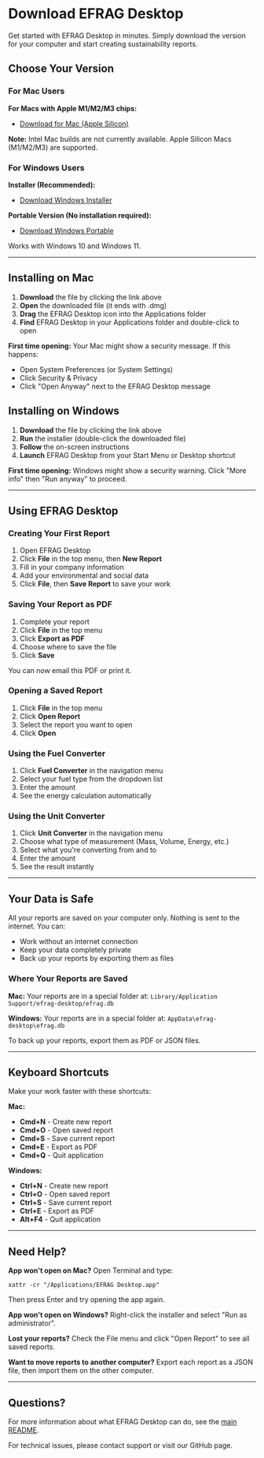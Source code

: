 # Download EFRAG Desktop

Get started with EFRAG Desktop in minutes. Simply download the version for your computer and start creating sustainability reports.

## Choose Your Version

### For Mac Users

**For Macs with Apple M1/M2/M3 chips:**
- [Download for Mac (Apple Silicon)](https://github.com/Anudeepreddynarala/EFRAG-Desktop/releases/latest/download/EFRAG-Desktop-1.0.0-arm64.dmg)

**Note:** Intel Mac builds are not currently available. Apple Silicon Macs (M1/M2/M3) are supported.

### For Windows Users

**Installer (Recommended):**
- [Download Windows Installer](https://github.com/Anudeepreddynarala/EFRAG-Desktop/releases/download/v1.0.1/EFRAG.Desktop.Setup.1.0.0.exe)

**Portable Version (No installation required):**
- [Download Windows Portable](https://github.com/Anudeepreddynarala/EFRAG-Desktop/releases/download/v1.0.1/EFRAG.Desktop.1.0.0.exe)

Works with Windows 10 and Windows 11.

---

## Installing on Mac

1. **Download** the file by clicking the link above
2. **Open** the downloaded file (it ends with .dmg)
3. **Drag** the EFRAG Desktop icon into the Applications folder
4. **Find** EFRAG Desktop in your Applications folder and double-click to open

**First time opening:** Your Mac might show a security message. If this happens:
- Open System Preferences (or System Settings)
- Click Security & Privacy
- Click "Open Anyway" next to the EFRAG Desktop message

## Installing on Windows

1. **Download** the file by clicking the link above
2. **Run** the installer (double-click the downloaded file)
3. **Follow** the on-screen instructions
4. **Launch** EFRAG Desktop from your Start Menu or Desktop shortcut

**First time opening:** Windows might show a security warning. Click "More info" then "Run anyway" to proceed.

---

## Using EFRAG Desktop

### Creating Your First Report

1. Open EFRAG Desktop
2. Click **File** in the top menu, then **New Report**
3. Fill in your company information
4. Add your environmental and social data
5. Click **File**, then **Save Report** to save your work

### Saving Your Report as PDF

1. Complete your report
2. Click **File** in the top menu
3. Click **Export as PDF**
4. Choose where to save the file
5. Click **Save**

You can now email this PDF or print it.

### Opening a Saved Report

1. Click **File** in the top menu
2. Click **Open Report**
3. Select the report you want to open
4. Click **Open**

### Using the Fuel Converter

1. Click **Fuel Converter** in the navigation menu
2. Select your fuel type from the dropdown list
3. Enter the amount
4. See the energy calculation automatically

### Using the Unit Converter

1. Click **Unit Converter** in the navigation menu
2. Choose what type of measurement (Mass, Volume, Energy, etc.)
3. Select what you're converting from and to
4. Enter the amount
5. See the result instantly

---

## Your Data is Safe

All your reports are saved on your computer only. Nothing is sent to the internet. You can:
- Work without an internet connection
- Keep your data completely private
- Back up your reports by exporting them as files

### Where Your Reports are Saved

**Mac:** Your reports are in a special folder at:
`Library/Application Support/efrag-desktop/efrag.db`

**Windows:** Your reports are in a special folder at:
`AppData\efrag-desktop\efrag.db`

To back up your reports, export them as PDF or JSON files.

---

## Keyboard Shortcuts

Make your work faster with these shortcuts:

**Mac:**
- **Cmd+N** - Create new report
- **Cmd+O** - Open saved report
- **Cmd+S** - Save current report
- **Cmd+E** - Export as PDF
- **Cmd+Q** - Quit application

**Windows:**
- **Ctrl+N** - Create new report
- **Ctrl+O** - Open saved report
- **Ctrl+S** - Save current report
- **Ctrl+E** - Export as PDF
- **Alt+F4** - Quit application

---

## Need Help?

**App won't open on Mac?**
Open Terminal and type:
```
xattr -cr "/Applications/EFRAG Desktop.app"
```
Then press Enter and try opening the app again.

**App won't open on Windows?**
Right-click the installer and select "Run as administrator".

**Lost your reports?**
Check the File menu and click "Open Report" to see all saved reports.

**Want to move reports to another computer?**
Export each report as a JSON file, then import them on the other computer.

---

## Questions?

For more information about what EFRAG Desktop can do, see the [main README](README.md).

For technical issues, please contact support or visit our GitHub page.
